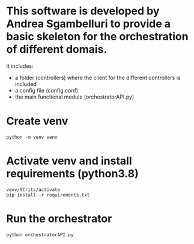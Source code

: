 # This software is developed by Andrea Sgambelluri to provide a basic skeleton for the orchestration of different domais.
It includes:
- a folder (controllers) where the client for the different controllers is included
- a config file (config.conf)
- the main functional module (orchestratorAPI.py)

# Create venv
```
python -m venv venv
```

# Activate venv and install requirements (python3.8)
```
venv/SCrits/activate
pip install -r requirements.txt
```

# Run the orchestrator
```
python orchestratorAPI.py
```
